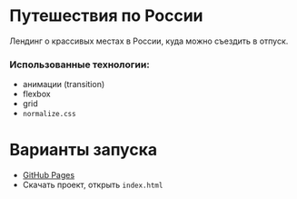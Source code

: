 # Путешествия по России

Лендинг о крассивых местах в России, куда можно съездить в отпуск.

### Использованные технологии:
 - анимации (transition)
 - flexbox
 - grid
 - `normalize.css`

# Варианты запуска
 - [GitHub Pages](https://r3dkar.github.io/www-travel-in-russia/)
 - Скачать проект, открыть `index.html`
